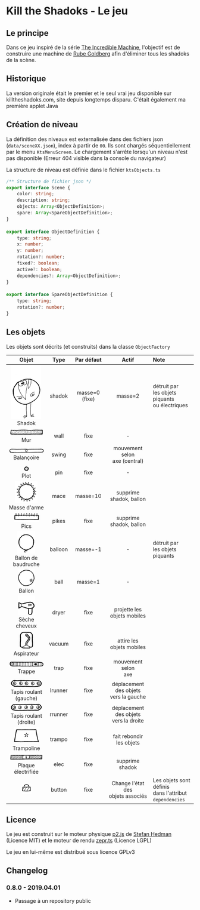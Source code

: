# Kill the Shadoks - Le jeu

## Le principe

Dans ce jeu inspiré de la série [The Incredible Machine](https://fr.wikipedia.org/wiki/The_Incredible_Machine), l'objectif est de construire une machine de [Rube Goldberg](https://fr.wikipedia.org/wiki/Machine_de_Rube_Goldberg) afin d'éliminer tous les shadoks de la scène.

## Historique

La version originale était le premier et le seul vrai jeu disponible sur killtheshadoks.com, site depuis longtemps disparu. C'était également ma première applet Java

## Création de niveau

La définition des niveaux est externalisée dans des fichiers json (`data/sceneXX.json`), index à partir de `00`. Ils sont chargés séquentiellement par le menu `KtsMenuScreen`. Le chargement s'arrête lorsqu'un niveau n'est pas disponible (Erreur 404 visible dans la console du navigateur)

La structure de niveau est définie dans le fichier `ktsObjects.ts`

```typescript
/** Structure de fichier json */
export interface Scene {
    color: string;
    description: string;
    objects: Array<ObjectDefinition>;
    spare: Array<SpareObjectDefinition>;
}

export interface ObjectDefinition {
    type: string;
    x: number;
    y: number;
    rotation?: number;
    fixed?: boolean;
    active?: boolean;
    dependencies?: Array<ObjectDefinition>;
}

export interface SpareObjectDefinition {
    type: string;
    rotation?: number;
}

```

## Les objets

Les objets sont décrits (et construits) dans la classe `ObjectFactory`

Objet | Type | Par défaut | Actif | Note
:---: | :---: | :---: | :---: | :---
![Shadok](README/shadok.png)<br>Shadok | shadok | masse=0 (fixe) | masse=2 | détruit par<br>les objets piquants<br>ou électriques
![Mur](README/block.png)<br>Mur | wall | fixe | - |
![Balançoire](README/swing.png)<br>Balançoire | swing | fixe | mouvement selon<br>axe (central) |
![Plot](README/pin.png)<br>Plot | pin | fixe | - |
![Masse d'arme](README/mace.png)<br>Masse d'arme | mace | masse=10 | supprime shadok, ballon |
![Pics](README/pikes.png)<br>Pics | pikes | fixe | supprime shadok, ballon |
![Ballon de baudruche](README/balloon.png)<br>Ballon de baudruche | balloon | masse=-1 | - | détruit par<br>les objets piquants
![Ballon](README/ball.png)<br>Ballon | ball | masse=1 | - |
![Sèche cheveux](README/dryer.png)<br>Sèche cheveux | dryer | fixe | projette les<br>objets mobiles |
![Aspirateur](README/vacuum.png)<br>Aspirateur | vacuum | fixe | attire les<br>objets mobiles |
![Trappe](README/trap.png)<br>Trappe | trap | fixe | mouvement selon<br>axe |
![Tapis roulant (gauche)](README/lrunner_a1.png)<br>Tapis roulant (gauche) | lrunner | fixe | déplacement des objets<br>vers la gauche |
![Tapis roulant (droite)](README/rrunner_a1.png)<br>Tapis roulant (droite) | rrunner | fixe | déplacement des objets<br>vers la droite |
![Trampoline](README/trampo.png)<br>Trampoline | trampo | fixe | fait rebondir<br>les objets |
![Plaque électrifiée](README/elec.png)<br>Plaque électrifiée | elec | fixe | supprime shadok |
![Bouton](README/button_a.png)<br> | button | fixe | Change l'état des<br>objets associés | Les objets sont définis<br>dans l'attribut<br>`dependencies`


## Licence

Le jeu est construit sur le moteur physique [p2.js](https://github.com/schteppe/p2.js) de [Stefan Hedman](http://steffe.se/) (Licence MIT) et le moteur de rendu [zepr.ts](https://github.com/zepr/zepr.ts) (Licence LGPL)

Le jeu en lui-même est distribué sous licence GPLv3

## Changelog

### 0.8.0 - 2019.04.01

- Passage à un repository public

